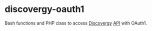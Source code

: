 # discovergy-oauth1

Bash functions and PHP class to access [Discovergy](https://discovergy.com/) [API](https://api.discovergy.com/docs/) with OAuth1.
